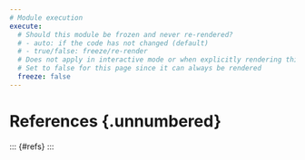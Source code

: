 ```yaml
---
# Module execution
execute:
  # Should this module be frozen and never re-rendered?
  # - auto: if the code has not changed (default)
  # - true/false: freeze/re-render
  # Does not apply in interactive mode or when explicitly rendering this document via in rstudio
  # Set to false for this page since it can always be rendered
  freeze: false
---
```




# References {.unnumbered}

::: {#refs}
:::